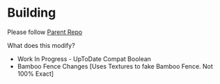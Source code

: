 # Building

Please follow [Parent Repo](https://github.com/Roadhog360/Et-Futurum-Requiem)

What does this modify?
- Work In Progress - UpToDate Compat Boolean
- Bamboo Fence Changes [Uses Textures to fake Bamboo Fence. Not 100% Exact]
